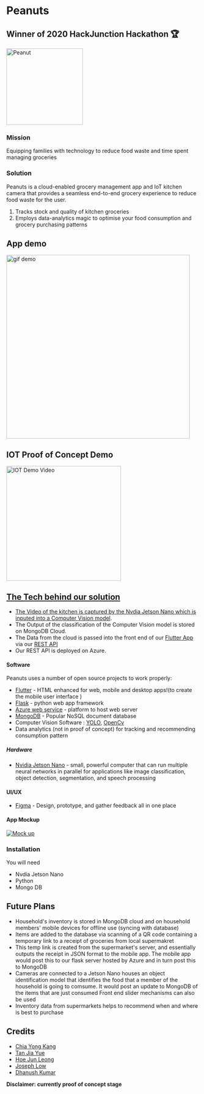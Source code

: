 # Peanuts 
## Winner of 2020 HackJunction Hackathon 🏆

<img src = "./Assets/peanutLogo.png" title = "Peanut" width="200" height="200"/>

### Mission
Equipping families with technology to reduce food waste and time spent managing groceries

### Solution

Peanuts is a cloud-enabled grocery management app and IoT kitchen camera that provides a seamless end-to-end grocery experience to reduce food waste for the user.

  1. Tracks stock and quality of kitchen groceries
  2. Employs data-analytics magic to optimise your food consumption and grocery purchasing patterns


## App demo

<img src = "https://i.imgur.com/pFsr1mv.gif" title = "gif demo" height="480"/>


## IOT Proof of Concept Demo

<a href = "https://youtu.be/5LCXWCDCLPI?t=70" target="_blank"><img src = "https://i.imgur.com/NCkj6A4.png" title = "IOT Demo Video" height="300"/>


## The Tech behind our solution
- The Video of the kitchen is captured by the Nvdia Jetson Nano which is inputed into a [Computer Vision model](https://github.com/ExtremelySunnyYK/iot-kitchen-cv/tree/master/Computer%20Vision).
- The Output of the classification of the Computer Vision model is stored on MongoDB Cloud.
- The Data from the cloud is passed into the front end of our [Flutter App](https://github.com/ExtremelySunnyYK/iot-kitchen-cv/tree/master/Flutter) via our [REST API](https://github.com/ExtremelySunnyYK/iot-kitchen-cv/tree/master/REST%20API)
- Our REST API is deployed on Azure.


#### Software
Peanuts uses a number of open source projects to work properly:

* [Flutter](https://flutter.dev/) - HTML enhanced for web, mobile and desktop apps!(to create the mobile user interface )
* [Flask](https://flask.palletsprojects.com/en/1.1.x/) - python web app framework
* [Azure web service](https://azure.microsoft.com/en-us/services/app-service/web/) - platform to host web server
* [MongoDB](https://www.mongodb.com/) - Popular NoSQL document database
* Computer Vision Software : [YOLO](https://github.com/AlexeyAB/darknet), [OpenCv](https://opencv.org/)
* Data analytics (not in proof of concept) for tracking and recommending consumption pattern



##### Hardware
* [Nvidia Jetson Nano](https://developer.nvidia.com/embedded/jetson-nano-developer-kit) - small, powerful computer that can run multiple neural networks in parallel for applications like image classification, object detection, segmentation, and speech processing

#### UI/UX
* [Figma](https://www.figma.com) - Design, prototype, and gather feedback all in one place


#### App Mockup
[![Mock up](https://prototypr.gumlet.com/wp-content/uploads/2020/03/www_figma_com_logo.png?w=70&dpr=2.6)](https://www.figma.com/file/qZsXa4wuyLhiAXG0lgX1pY/JunctionXAsia?node-id=0%3A1 "Mock up")

### Installation
You will need
* Nvdia Jetson Nano
* Python
* Mongo DB


## Future Plans
- Household's inventory is stored in MongoDB cloud and on household members' mobile devices for offline use (syncing with database)
- Items are added to the database via scanning of a QR code containing a temporary link to a receipt of groceries from local supermakret
- This temp link is created from the supermarket's server, and essentially outputs the receipt in JSON format to the mobile app. The mobile app would post this to our flask server hosted by Azure and in turn post this to MongoDB
- Cameras are connected to a Jetson Nano houses an object identification model that identifies the food that a member of the household is going to comsume. It would post an update to MongoDB of the items that are just consumed Front end slider mechanisms can also be used
- Inventory data from supermarkets helps to recommend when and where is best to purchase

## Credits
- [Chia Yong Kang](https://github.com/ExtremelySunnyYK)
- [Tan Jia Yue](https://github.com/makehahaz)
- [Hoe Jun Leong](https://github.com/hjunleon1999)
- [Joseph Low](https://github.com/jolow99)
- [Dhanush Kumar](https://github.com/Dhanushkmr)

[//]: # (These are reference links used in the body of this note and get stripped out when the markdown processor does its job. There is no need to format nicely because it shouldn't be seen. Thanks SO - http://stackoverflow.com/questions/4823468/store-comments-in-markdown-syntax)


   [dill]: <https://github.com/joemccann/dillinger>
   [git-repo-url]: <https://github.com/joemccann/dillinger.git>
   [john gruber]: <http://daringfireball.net>
   [df1]: <http://daringfireball.net/projects/markdown/>
   [markdown-it]: <https://github.com/markdown-it/markdown-it>
   [Ace Editor]: <http://ace.ajax.org>
   [node.js]: <http://nodejs.org>
   [Twitter Bootstrap]: <http://twitter.github.com/bootstrap/>
   [jQuery]: <http://jquery.com>
   [@tjholowaychuk]: <http://twitter.com/tjholowaychuk>
   [express]: <http://expressjs.com>
   [AngularJS]: <http://angularjs.org>
   [Gulp]: <http://gulpjs.com>

   [PlDb]: <https://github.com/joemccann/dillinger/tree/master/plugins/dropbox/README.md>
   [PlGh]: <https://github.com/joemccann/dillinger/tree/master/plugins/github/README.md>
   [PlGd]: <https://github.com/joemccann/dillinger/tree/master/plugins/googledrive/README.md>
   [PlOd]: <https://github.com/joemccann/dillinger/tree/master/plugins/onedrive/README.md>
   [PlMe]: <https://github.com/joemccann/dillinger/tree/master/plugins/medium/README.md>
   [PlGa]: <https://github.com/RahulHP/dillinger/blob/master/plugins/googleanalytics/README.md>

**Disclaimer: currently proof of concept stage**

  
